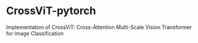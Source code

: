 # CrossViT-pytorch
Implementation of CrossViT: Cross-Attention Multi-Scale Vision Transformer for Image Classification
